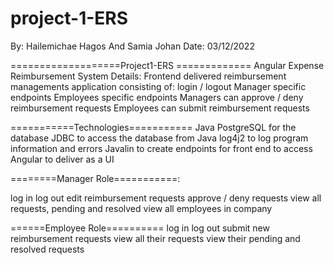 
# project-1-ERS
By: Hailemichae Hagos And Samia Johan
Date: 03/12/2022

===================Project1-ERS =============
Angular Expense Reimbursement System
Details:
Frontend delivered reimbursement managements application consisting of:
login / logout
Manager specific endpoints
Employees specific endpoints
Managers can approve / deny reimbursement requests
Employees can submit reimbursement requests

===========Technologies===========
Java
PostgreSQL for the database
JDBC to access the database from Java
log4j2 to log program information and errors
Javalin to create endpoints for front end to access
Angular to deliver as a UI

========Manager Role===========:

log in
log out
edit reimbursement requests
approve / deny requests
view all requests, pending and resolved
view all employees in company

======Employee Role==========
log in
log out
submit new reimbursement requests
view all their requests
view their pending and resolved requests






